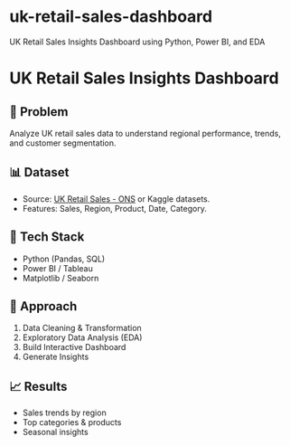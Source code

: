 # uk-retail-sales-dashboard
UK Retail Sales Insights Dashboard using Python, Power BI, and EDA
# UK Retail Sales Insights Dashboard

## 📌 Problem
Analyze UK retail sales data to understand regional performance, trends, and customer segmentation.

## 📊 Dataset
- Source: [UK Retail Sales - ONS](https://www.ons.gov.uk/) or Kaggle datasets.
- Features: Sales, Region, Product, Date, Category.

## 🔧 Tech Stack
- Python (Pandas, SQL)
- Power BI / Tableau
- Matplotlib / Seaborn

## 🚀 Approach
1. Data Cleaning & Transformation
2. Exploratory Data Analysis (EDA)
3. Build Interactive Dashboard
4. Generate Insights

## 📈 Results
- Sales trends by region
- Top categories & products
- Seasonal insights



